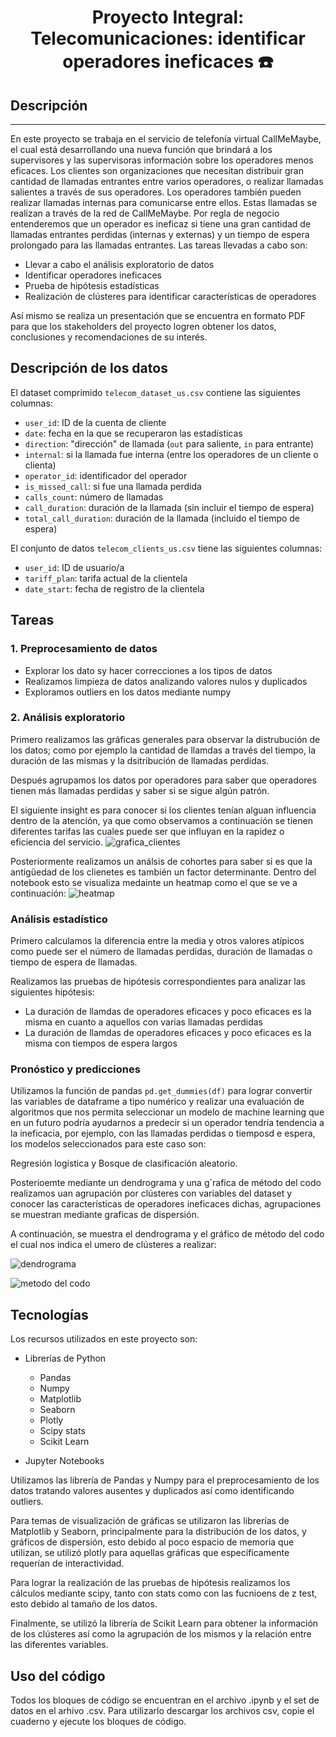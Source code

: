 <h1 align="center"> Proyecto Integral: Telecomunicaciones: identificar operadores ineficaces ☎️  </h1>

## Descripción
***
En este proyecto se trabaja en el servicio de telefonía virtual CallMeMaybe, el cual está desarrollando una nueva función que brindará a los supervisores y las supervisoras información sobre los operadores menos eficaces. 
Los clientes son organizaciones que necesitan distribuir gran cantidad de llamadas entrantes entre varios operadores, o realizar llamadas salientes a través de sus operadores. Los operadores también pueden realizar llamadas internas para comunicarse entre ellos. Estas llamadas se realizan a través de la red de CallMeMaybe.
Por regla de negocio entenderemos que un operador es ineficaz si tiene una gran cantidad de llamadas entrantes perdidas (internas y externas) y un tiempo de espera prolongado para las llamadas entrantes. 
Las tareas llevadas a cabo son:
*	Llevar a cabo el análisis exploratorio de datos
*	Identificar operadores ineficaces
*	Prueba de hipótesis estadísticas
*	Realización de clústeres para identificar características de operadores

Así mismo se realiza un presentación que se encuentra en formato PDF para que los stakeholders del proyecto logren obtener los datos, conclusiones y recomendaciones de su interés.

## Descripción de los datos 
El dataset comprimido `telecom_dataset_us.csv` contiene las siguientes columnas:

- `user_id`: ID de la cuenta de cliente
- `date`: fecha en la que se recuperaron las estadísticas
- `direction`: "dirección" de llamada (`out` para saliente, `in` para entrante)
- `internal`: si la llamada fue interna (entre los operadores de un cliente o clienta)
- `operator_id`: identificador del operador
- `is_missed_call`: si fue una llamada perdida
- `calls_count`: número de llamadas
- `call_duration`: duración de la llamada (sin incluir el tiempo de espera)
- `total_call_duration`: duración de la llamada (incluido el tiempo de espera)


El conjunto de datos `telecom_clients_us.csv` tiene las siguientes columnas:

- `user_id`: ID de usuario/a
- `tariff_plan`: tarifa actual de la clientela
- `date_start`: fecha de registro de la clientela


## Tareas 
### 1. Preprocesamiento de datos 
* Explorar los dato sy hacer correcciones a los tipos de datos
* Realizamos limpieza de datos analizando valores nulos y duplicados
* Exploramos outliers en los datos mediante numpy
### 2. Análisis exploratorio
Primero realizamos las gráficas generales para observar la distrubución de los datos;
como por ejemplo la cantidad de llamdas a través del tiempo, la duración de las mismas y la dsitribución de llamadas perdidas. 

Después agrupamos los datos por operadores para saber que operadores tienen más llamadas perdidas y saber si se sigue algún patrón. 

El siguiente insight es para conocer si los clientes tenían alguan influencia dentro de la atención, ya que como observamos a continuación se tienen diferentes tarifas las cuales puede ser que influyan en la rapidez o eficiencia del servicio. 
![grafica_clientes](https://github.com/user-attachments/assets/b3909710-d5c0-4cd7-b2c2-0b2721b3a6e1)

Posteriormente realizamos un análsis de cohortes para saber si es que la antigüedad de los clienetes es también un factor determinante. Dentro del notebook esto se visualiza medainte un heatmap como el que se ve a continuación: 
![heatmap](https://github.com/user-attachments/assets/0e0c4282-bcf6-4713-9c8b-d848b149f1e6)

### Análisis estadístico 
Primero calculamos la diferencia entre la media y otros valores atípicos como puede ser el número de llamadas perdidas, duración de llamadas o tiempo de espera de llamadas. 

Realizamos las pruebas de hipótesis correspondientes para analizar las siguientes hipótesis:

* La duración de llamdas de operadores eficaces y poco eficaces es la misma en cuanto a aquellos con varias llamadas perdidas
* La duración de llamdas de operadores eficaces y poco eficaces es la misma con tiempos de espera largos

### Pronóstico y predicciones 
Utilizamos la función de pandas `pd.get_dummies(df)`  para lograr convertir las variables de dataframe a tipo numérico y realizar una evaluación de algoritmos que nos permita seleccionar un modelo de machine learning que en un futuro podría ayudarnos a predecir si un operador tendría tendencia a la ineficacia, por ejemplo, con las llamadas perdidas o tiemposd e espera, los modelos seleccionados para este caso son: 

Regresión logística y Bosque de clasificación aleatorio.

Posterioemte mediante un dendrograma y una g´rafica de método del codo realizamos uan agrupación por clústeres con variables del dataset y conocer las características de operadores ineficaces dichas, agrupaciones se muestran mediante graficas de dispersión.

A continuación, se muestra el dendrograma y el gráfico de método del codo el cual nos indica el umero de clústeres a realizar: 

![dendrograma](https://github.com/user-attachments/assets/3c508d58-5363-4429-b8b8-1d587a5979d0)


![metodo del codo](https://github.com/user-attachments/assets/4ac3fb78-c707-411a-8267-52f9a963fed6)


## Tecnologías
Los recursos utilizados en este proyecto son:
* Librerías de Python 
	* Pandas 
	* Numpy
	* Matplotlib
	* Seaborn
  	* Plotly
  	* Scipy stats
	* Scikit Learn

* Jupyter Notebooks

Utilizamos las librería de Pandas y Numpy   para el preprocesamiento de los datos tratando valores ausentes  y duplicados así como identificando outliers. 

Para temas de visualización de gráficas se utilizaron las librerías de Matplotlib y Seaborn, principalmente para la distribución de los datos, y gráficos de dispersión, esto debido al poco espacio de memoria que utilizan, se utilizó plotly para aquellas gráficas que específicamente requerían de interactividad. 

Para lograr la realización de las pruebas de hipótesis realizamos los cálculos mediante scipy, tanto con stats como con las fucnioens de z test, esto debido al tamaño de los datos. 

Finalmente, se utilizó la librería de Scikit Learn para obtener la información de los clústeres así como la agrupación de los mismos y la relación entre las diferentes variables. 


  ## Uso del código
  Todos los bloques de código se encuentran en el archivo .ipynb y el set de datos en el arhivo .csv. Para utilizarlo descargar los archivos csv, copie el cuaderno y ejecute los bloques de código.
